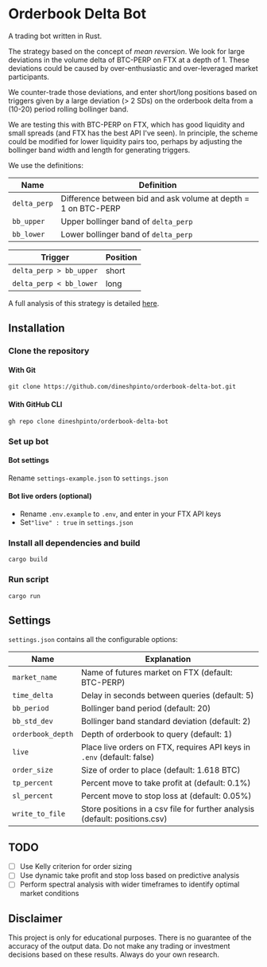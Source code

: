 # Orderbook Delta Bot

A trading bot written in Rust. 

The strategy based on the concept of *mean reversion*. We look for large deviations in the volume delta of BTC-PERP on 
FTX at a depth of 1. 
These deviations could be caused by over-enthusiastic and over-leveraged market participants.

We counter-trade those deviations, and enter short/long positions based on triggers given by a large deviation (> 2 SDs) 
on the orderbook delta 
from a (10-20) period rolling bollinger band.

We are testing this with BTC-PERP on FTX, which has good liquidity and small spreads (and FTX has the best API I've seen). 
In principle, the scheme could be modified for lower liquidity pairs too, perhaps by adjusting the bollinger band width 
and length for generating triggers.

We use the definitions: 

| Name         | Definition                                                     |
|--------------|----------------------------------------------------------------|
| `delta_perp` | Difference between bid and ask volume at depth = 1 on BTC-PERP |
| `bb_upper`   | Upper bollinger band of `delta_perp`                           |
| `bb_lower`   | Lower bollinger band of `delta_perp`                           |

| Trigger                 | Position |
|-------------------------|----------|
| `delta_perp > bb_upper` | short    |
| `delta_perp < bb_lower` | long     |

A full analysis of this strategy is detailed [here](https://github.com/dineshpinto/market-analytics).

## Installation
### Clone the repository
#### With Git
```shell
git clone https://github.com/dineshpinto/orderbook-delta-bot.git
```

#### With GitHub CLI
```shell
gh repo clone dineshpinto/orderbook-delta-bot
```

### Set up bot

#### Bot settings
Rename `settings-example.json` to `settings.json`


#### Bot live orders (optional)
- Rename `.env.example` to `.env`, and enter in your FTX API keys
- Set`"live" : true` in `settings.json`


### Install all dependencies and build
```shell
cargo build
```

### Run script
```shell
cargo run
```

## Settings
`settings.json` contains all the configurable options:

| Name              | Explanation                                                                 |
|-------------------|-----------------------------------------------------------------------------|
| `market_name`     | Name of futures market on FTX (default: BTC-PERP)                           |
| `time_delta`      | Delay in seconds between queries (default: 5)                               |
| `bb_period`       | Bollinger band period (default: 20)                                         |
| `bb_std_dev`      | Bollinger band standard deviation (default: 2)                              |
| `orderbook_depth` | Depth of orderbook to query (default: 1)                                    |
| `live`            | Place live orders on FTX, requires API keys in `.env` (default: false)      |
| `order_size`      | Size of order to place (default: 1.618 BTC)                                 |
| `tp_percent`      | Percent move to take profit at (default: 0.1%)                              |
| `sl_percent`      | Percent move to stop loss at (default: 0.05%)                               |
| `write_to_file`   | Store positions in a csv file for further analysis (default: positions.csv) |

## TODO
- [ ] Use Kelly criterion for order sizing
- [ ] Use dynamic take profit and stop loss based on predictive analysis
- [ ] Perform spectral analysis with wider timeframes to identify optimal 
market conditions

## Disclaimer
This project is only for educational purposes. There is no guarantee of the accuracy of the output data. Do not make 
any trading or investment decisions based on these results. Always do your own research.
